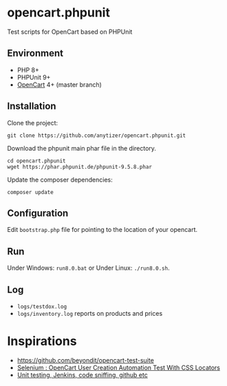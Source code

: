 # opencart.phpunit

Test scripts for OpenCart based on PHPUnit


## Environment

* PHP 8+
* PHPUnit 9+
* [OpenCart](https://github.com/opencart/opencart) 4+ (master branch)


## Installation

Clone the project:

    git clone https://github.com/anytizer/opencart.phpunit.git


Download the phpunit main phar file in the directory.

    cd opencart.phpunit
    wget https://phar.phpunit.de/phpunit-9.5.8.phar


Update the composer dependencies:

    composer update


## Configuration

Edit `bootstrap.php` file for pointing to the location of your opencart.


## Run

Under Windows: `run8.0.bat` or Under Linux: `./run8.0.sh`.


## Log

* `logs/testdox.log`
* `logs/inventory.log` reports on products and prices


# Inspirations

* https://github.com/beyondit/opencart-test-suite
* [Selenium : OpenCart User Creation Automation Test With CSS Locators](https://www.youtube.com/watch?v=DEwzzZfMYwM)
* [Unit testing, Jenkins, code sniffing, github etc](https://forum.opencart.com/viewtopic.php?t=124532)
